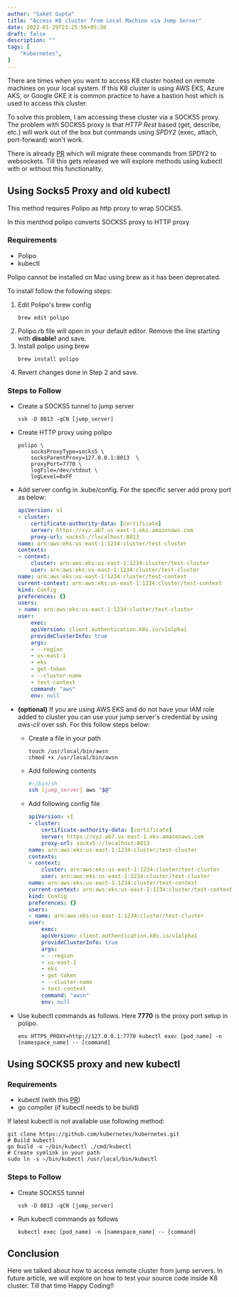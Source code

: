 ```yaml
---
author: "Saket Gupta"
title: "Access K8 cluster from Local Machine via Jump Server"
date: 2022-01-29T23:25:56+05:30
draft: false
description: ""
tags: [
    "Kubernetes",
]
---
```


There are times when you want to access K8 cluster hosted on remote machines on your local system. If this K8 cluster is using AWS EKS, Azure AKS, or Google GKE it is common practice to have a bastion host which is used to access this cluster.

To solve this problem, I am accessing these cluster via a SOCKS5 proxy. The problem with SOCKS5 proxy is that *HTTP Rest* based (get, describe, etc.) will work out of the box but commands using *SPDY2* (exec, attach, port-forward) won't work. 

There is already [PR](https://github.com/kubernetes/kubernetes/pull/105632) which will migrate these commands from SPDY2 to websockets. Till this gets released we will explore methods using kubectl with or without this functionality.
## Using Socks5 Proxy and old kubectl
This method requires Polipo as http proxy to wrap SOCKS5. 

<!-- Refer this [link](https://github.com/kubernetes/kubernetes/issues/58065). -->

In this menthod polipo converts SOCKS5 proxy to HTTP proxy

### Requirements
- Polipo
- kubectl

Polipo cannot be installed on Mac using brew as it has been deprecated. 

To install follow the following steps:
1. Edit Polipo's brew config
    ```console
    brew edit polipo
    ```
2. Polipo.rb file will open in your default editor. Remove the line starting with **disable!** and save.
3. Install polipo using brew
    ```console
    brew install polipo
    ```
4. Revert changes done in Step 2 and save.

### Steps to Follow
- Create a SOCKS5 tunnel to jump server
    ```console
    ssh -D 8013 -qCN [jump_server] 
    
    ```
- Create HTTP proxy using polipo
    ```console
    polipo \
        socksProxyType=socks5 \
        socksParentProxy=127.0.0.1:8013  \
        proxyPort=7770 \
        logFile=/dev/stdout \
        logLevel=0xFF
    ```

- Add server config in .kube/config. For the specific server add proxy port as below:
    ```yaml
    apiVersion: v1
    - cluster:
        certificate-authority-data: [certificate]
        server: https://xyz.ab7.us-east-1.eks.amazonaws.com
        proxy-url: socks5://localhost:8013
    name: arn:aws:eks:us-east-1:1234:cluster/test-cluster
    contexts:
    - context:
        cluster: arn:aws:eks:us-east-1:1234:cluster/test-cluster
        user: arn:aws:eks:us-east-1:1234:cluster/test-cluster
    name: arn:aws:eks:us-east-1:1234:cluster/test-context
    current-context: arn:aws:eks:us-east-1:1234:cluster/test-context
    kind: Config
    preferences: {}
    users:
    - name: arn:aws:eks:us-east-1:1234:cluster/test-cluster
    user:
        exec:
        apiVersion: client.authentication.k8s.io/v1alpha1
        provideClusterInfo: true
        args:
        - --region
        - us-east-1
        - eks
        - get-token
        - --cluster-name
        - test-context
        command: "aws"
        env: null
    ```
- **(optional)** If you are using AWS EKS and do not have your IAM role added to cluster you can use your jump server's credential by using *aws-cli* over ssh.
For this follow steps below:
    - Create a file in your path
        ```console
        touch /usr/local/bin/awsn
        chmod +x /usr/local/bin/awsn
        ```
    - Add following contents
        ```bash
        #!/bin/sh
        ssh [jump_server] aws "$@"
        ```
    - Add following config file
        ```yaml
        apiVersion: v1
        - cluster:
            certificate-authority-data: [certificate]
            server: https://xyz.ab7.us-east-1.eks.amazonaws.com
            proxy-url: socks5://localhost:8013
        name: arn:aws:eks:us-east-1:1234:cluster/test-cluster
        contexts:
        - context:
            cluster: arn:aws:eks:us-east-1:1234:cluster/test-cluster
            user: arn:aws:eks:us-east-1:1234:cluster/test-cluster
        name: arn:aws:eks:us-east-1:1234:cluster/test-context
        current-context: arn:aws:eks:us-east-1:1234:cluster/test-context
        kind: Config
        preferences: {}
        users:
        - name: arn:aws:eks:us-east-1:1234:cluster/test-cluster
        user:
            exec:
            apiVersion: client.authentication.k8s.io/v1alpha1
            provideClusterInfo: true
            args:
            - --region
            - us-east-1
            - eks
            - get-token
            - --cluster-name
            - test-context
            command: "awsn"
            env: null
        ```
- Use kubectl commands as follows. Here **7770** is the proxy port setup in polipo.
    ```console
    env HTTPS_PROXY=http://127.0.0.1:7770 kubectl exec [pod_name] -n [namespace_name] -- [command]
    ```


## Using SOCKS5 proxy and new kubectl

### Requirements
- kubectl (with this [PR](https://github.com/kubernetes/kubernetes/pull/105632))
- go compiler (if kubectl needs to be build)

 If latest kubectl is not available use following method:

 ```shell
 git clone https://github.com/kubernetes/kubernetes.git
 # Build kubectl
 go build -o ~/bin/kubectl ./cmd/kubectl
 # Create symlink in your path
 sudo ln -s ~/bin/kubectl /usr/local/bin/kubectl
 ```

 ### Steps to Follow
 - Create SOCKS5 tunnel
    ```console
    ssh -D 8013 -qCN [jump_server]
    ```
- Run kubectl commands as follows
  ```console
  kubectl exec [pod_name] -n [namespace_name] -- [command]
  ```

## Conclusion
Here we talked about how to access remote cluster from jump servers. In future article, we will explore on how to test your source code inside K8 cluster.
Till that time Happy Coding!!
